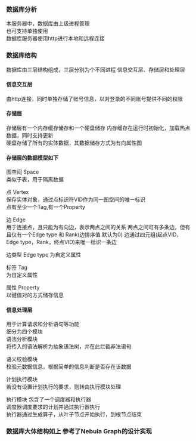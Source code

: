 ### 数据库分析
本服务器中，数据库由上级进程管理  
也可支持单独使用  
数据库服务器使用http进行本地和远程连接  

### 数据库结构
数据库由三层结构组成，三层分别为个不同进程
信息交互层、存储层和处理层  

#### 信息交互层
由http连接，同时单独存储了账号信息，以对登录的不同账号提供不同的权限

#### 存储层
存储层有一个内存缓存储存和一个硬盘储存
内存缓存在运行时初始化，加载热点数据，同时支持更新  
硬盘存储了所有的实体数据，其数据储存方式为有向属性图  
#### 存储层的数据模型如下  
图空间 Space  
类似于表，用于隔离数据  

点 Vertex  
保存实体对象，通过点标识符VID作为同一图空间的唯一标识  
点有至少一个Tag,有一个Property   

边 Edge  
用于连接点，且只能为有向边，表示两点之间的关系
两点之间可有多条边，但有且仅有一个Edge type 和 Rank(边排序值 默认为0)
边通过四元组(起点VID，Edge type，Rank，终点VID)来唯一标识一条边

边类型 Edge type 
为自定义属性

标签 Tag   
为自定义属性  

属性 Property   
以键值对的方式储存信息  

#### 信息处理层
用于计算请求和分析语句等功能  
细分为四个模块  
语法分析模块   
将传入的语法解析为抽象语法树，并在此拦截非法语句  

语义校验模块  
校验元数据信息，根据简单的信息判断是否存在该数据  

计划执行模块  
若没有设置计划执行的要求，则转由执行模块处理  

执行模块
包含了一个调度器和执行器  
调度器调度要求的计划并通过执行器执行  
执行器通过生成算子，从叶子节点开始执行，到根节点结束  


### 数据库大体结构如上 参考了Nebula Graph的设计实现
